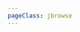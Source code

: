 ```yaml
---
pageClass: jbrowse
---
```

<JBrowse
        defaultLocation="chr1:187326438..187326472"
        defaultTracks="GRCH38 Reference Sequence"
        :refSeqs="{
            url:'https://s3.amazonaws.com/1000genomes/technical/reference/GRCh38_reference_genome/GRCh38_full_analysis_set_plus_decoy_hla.fa.fai'
            }"
        :tracks="[
                    {
                        key: 'GRCH38 Reference Sequence',
                        label: 'GRCH38 Reference Sequence',
                        urlTemplate:
                            'https://s3.amazonaws.com/1000genomes/technical/reference/GRCh38_reference_genome/GRCh38_full_analysis_set_plus_decoy_hla.fa'
                    }
                ]"
        />
